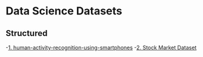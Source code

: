 # Data Science Datasets

## Structured 
-[1. human-activity-recognition-using-smartphones](https://www.kaggle.com/datasets/harshjadhav6301/human-activity-recognition-using-smartphones)
-[2. Stock Market Dataset](https://www.kaggle.com/datasets/jacksoncrow/stock-market-dataset)
